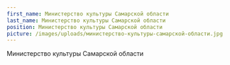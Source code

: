 ```yaml
---
first_name: Министерство культуры Самарской области
last_name: Министерство культуры Самарской области
position: Министерство культуры Самарской области
picture: /images/uploads/министерство-культуры-самарской-области.jpg
---
```

Министерство культуры Самарской области